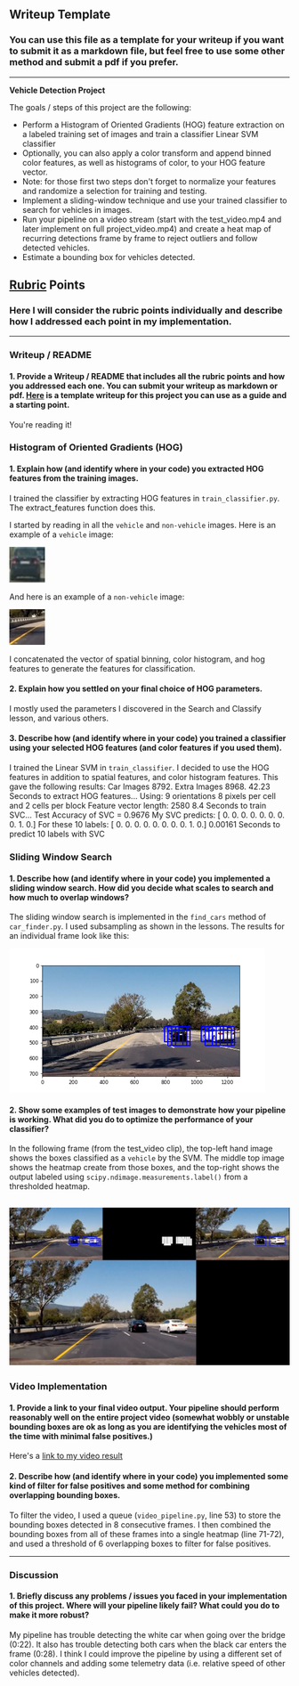 ## Writeup Template
### You can use this file as a template for your writeup if you want to submit it as a markdown file, but feel free to use some other method and submit a pdf if you prefer.

---

**Vehicle Detection Project**

The goals / steps of this project are the following:

* Perform a Histogram of Oriented Gradients (HOG) feature extraction on a labeled training set of images and train a classifier Linear SVM classifier
* Optionally, you can also apply a color transform and append binned color features, as well as histograms of color, to your HOG feature vector. 
* Note: for those first two steps don't forget to normalize your features and randomize a selection for training and testing.
* Implement a sliding-window technique and use your trained classifier to search for vehicles in images.
* Run your pipeline on a video stream (start with the test_video.mp4 and later implement on full project_video.mp4) and create a heat map of recurring detections frame by frame to reject outliers and follow detected vehicles.
* Estimate a bounding box for vehicles detected.

[//]: # (Image References)
[image1]: ./examples/image0000.png
[image2]: ./examples/extra40.png
[image3]: ./examples/sub-sample.png
[image4]: ./examples/frame.jpg
[image5]: ./examples/bboxes_and_heat.png
[image6]: ./examples/labels_map.png
[image7]: ./examples/output_bboxes.png
[video1]: ./project_video.mp4

## [Rubric](https://review.udacity.com/#!/rubrics/513/view) Points
### Here I will consider the rubric points individually and describe how I addressed each point in my implementation.  

---
### Writeup / README

#### 1. Provide a Writeup / README that includes all the rubric points and how you addressed each one.  You can submit your writeup as markdown or pdf.  [Here](https://github.com/udacity/CarND-Vehicle-Detection/blob/master/writeup_template.md) is a template writeup for this project you can use as a guide and a starting point.  

You're reading it!

### Histogram of Oriented Gradients (HOG)

#### 1. Explain how (and identify where in your code) you extracted HOG features from the training images.

I trained the classifier by extracting HOG features in `train_classifier.py`.  The extract_features function does this.

I started by reading in all the `vehicle` and `non-vehicle` images.  Here is an example of a `vehicle` image:

![alt text][image1]

And here is an example of a `non-vehicle` image:

![alt text][image2]

I concatenated the vector of spatial binning, color histogram, and hog features to generate the features for classification.

#### 2. Explain how you settled on your final choice of HOG parameters.

I mostly used the parameters I discovered in the Search and Classify lesson, and various others.

#### 3. Describe how (and identify where in your code) you trained a classifier using your selected HOG features (and color features if you used them).

I trained the Linear SVM in `train_classifier`.  I decided to use the HOG features in addition to spatial features, and color histogram features.  This gave the following results:
Car Images 8792.  Extra Images 8968.
42.23 Seconds to extract HOG features...
Using: 9 orientations 8 pixels per cell and 2 cells per block
Feature vector length: 2580
8.4 Seconds to train SVC...
Test Accuracy of SVC =  0.9676
My SVC predicts:  [ 0.  0.  0.  0.  0.  0.  0.  0.  1.  0.]
For these 10 labels:  [ 0.  0.  0.  0.  0.  0.  0.  0.  1.  0.]
0.00161 Seconds to predict 10 labels with SVC

### Sliding Window Search

#### 1. Describe how (and identify where in your code) you implemented a sliding window search.  How did you decide what scales to search and how much to overlap windows?

The sliding window search is implemented in the `find_cars` method of `car_finder.py`.  I used subsampling as shown in the lessons.  The results for an individual frame look like this:

![alt text][image3]

#### 2. Show some examples of test images to demonstrate how your pipeline is working.  What did you do to optimize the performance of your classifier?

In the following frame (from the test_video clip), the top-left hand image shows the boxes classified as a `vehicle` by the SVM.  The middle top image shows the heatmap create from those boxes, and the top-right shows the output labeled using `scipy.ndimage.measurements.label()` from a thresholded heatmap.

![alt text][image4]
---

### Video Implementation

#### 1. Provide a link to your final video output.  Your pipeline should perform reasonably well on the entire project video (somewhat wobbly or unstable bounding boxes are ok as long as you are identifying the vehicles most of the time with minimal false positives.)
Here's a [link to my video result](./output_project_video.mp4)


#### 2. Describe how (and identify where in your code) you implemented some kind of filter for false positives and some method for combining overlapping bounding boxes.

To filter the video, I used a queue (`video_pipeline.py`, line 53) to store the bounding boxes detected in 8 consecutive frames.  I then combined the bounding boxes from all of these frames into a single heatmap (line 71-72), and used a threshold of 6 overlapping boxes to filter for false positives.


---

### Discussion

#### 1. Briefly discuss any problems / issues you faced in your implementation of this project.  Where will your pipeline likely fail?  What could you do to make it more robust?

My pipeline has trouble detecting the white car when going over the bridge (0:22).  It also has trouble detecting both cars when the black car enters the frame (0:28).  I think I could improve the pipeline by using a different set of color channels and adding some telemetry data (i.e. relative speed of other vehicles detected).

